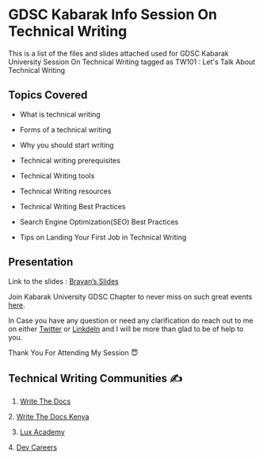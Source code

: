 # GDSC Kabarak Info Session On Technical Writing
This is a list of the files and slides attached used for GDSC Kabarak University Session On Technical Writing tagged as TW101 : Let's Talk About Technical Writing

## Topics Covered


- What is technical writing


- Forms of a technical writing


- Why you should start writing


- Technical writing prerequisites


- Technical Writing tools


- Technical Writing resources


- Technical Writing Best Practices


- Search Engine Optimization(SEO) Best Practices


- Tips on Landing Your First Job in Technical Writing


## Presentation 

Link to the slides : [Brayan’s Slides](https://www.canva.com/design/DAFBNQd-P3k/EAMuQi4CtLn4zR7mMuRpYw/view?utm_content=DAFBNQd-P3k&utm_campaign=designshare&utm_medium=link2&utm_source=sharebutton)

Join Kabarak University GDSC Chapter to never miss on such great events [here](https://gdsc.community.dev/kabarak-university/).

In Case you have any question or need any clarification do reach out to me on either [Twitter](https://twitter.com/Kai_mwanyumba) or [LinkdeIn](https://www.linkdin.com/in/brayan-mwanyumba-3094982227) and I will be more than glad to be of help to you.

Thank You For Attending My Session 😇 


## Technical Writing Communities ✍️ 


1. [Write The Docs](https://docs.google.com/forms/d/e/1FAIpQLSdq4DWRphVt1qVqH8NsjNnS0Szu_NljjZRUvyYqR7mdc00zKQ/viewform)

[](https://docs.google.com/forms/d/e/1FAIpQLSdq4DWRphVt1qVqH8NsjNnS0Szu_NljjZRUvyYqR7mdc00zKQ/viewform)
2. [Write The Docs Kenya](https://docs.google.com/forms/d/e/1FAIpQLSf9ovaFzKeqTyRzhYif8NK5nugG7MMphb67oyqcok0uYAYg7g/viewform)


3. [Lux Academy](https://luxdevcommunity.slack.com/join/shared_invite/zt-1330j2j4h-vpQkHyaTCyEUxpy_mVy_sg#/shared-invite/email)

[](https://luxdevcommunity.slack.com/join/shared_invite/zt-1330j2j4h-vpQkHyaTCyEUxpy_mVy_sg#/shared-invite/email)
4. [Dev Careers](https://docs.google.com/forms/d/e/1FAIpQLSfdp21O60omVRDUGReslAAbwQeAXLeRasvL3G6S-VN8qbt2gg/viewform) 




